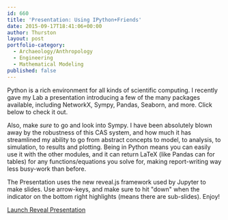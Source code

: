 ```yaml
---
id: 660
title: 'Presentation: Using IPython+Friends'
date: 2015-09-17T18:41:06+00:00
author: Thurston
layout: post
portfolio-category:
  - Archaeology/Anthropology
  - Engineering
  - Mathematical Modeling
published: false
---
```

Python is a rich environment for all kinds of scientific computing. I recently gave my Lab a presentation introducing a few of the many packages available, including NetworkX, Sympy, Pandas, Seaborn, and more. Click below to check it out.

Also, make _sure_ to go and look into Sympy. I have been absolutely blown away by the robustness of this CAS system, and how much it has streamlined my ability to go from abstract concepts to model, to analysis, to simulation, to results and plotting. Being in Python means you can easily use it with the other modules, and it can return LaTeX (like Pandas can for tables) for any functions/equations you solve for, making report-writing way less busy-work than before.

The Presentation uses the new reveal.js framework used by Jupyter to make slides. Use arrow-keys, and make sure to hit "down" when the indicator on the bottom right highlights (means there are sub-slides). Enjoy!

<a  class="x-btn x-btn-real x-btn-rounded x-btn-jumbo"  href="http://archaeo.engineer:7000/IPython&Friends.slides.html#/" title="Open Reveal Presentation" target="_blank"   data-options="thumbnail: ''">Launch Reveal Presentation</a>
